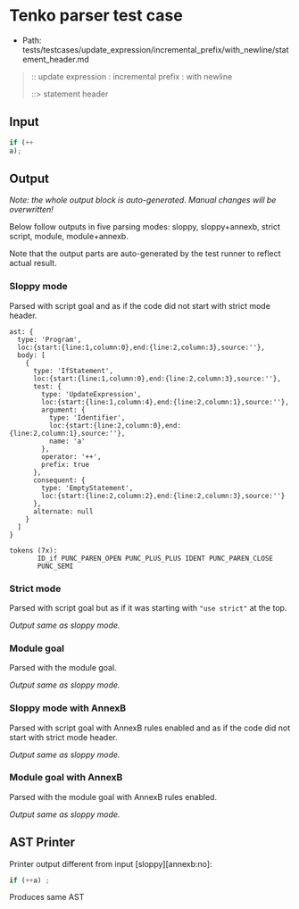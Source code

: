 # Tenko parser test case

- Path: tests/testcases/update_expression/incremental_prefix/with_newline/statement_header.md

> :: update expression : incremental prefix : with newline
>
> ::> statement header

## Input

`````js
if (++
a);
`````

## Output

_Note: the whole output block is auto-generated. Manual changes will be overwritten!_

Below follow outputs in five parsing modes: sloppy, sloppy+annexb, strict script, module, module+annexb.

Note that the output parts are auto-generated by the test runner to reflect actual result.

### Sloppy mode

Parsed with script goal and as if the code did not start with strict mode header.

`````
ast: {
  type: 'Program',
  loc:{start:{line:1,column:0},end:{line:2,column:3},source:''},
  body: [
    {
      type: 'IfStatement',
      loc:{start:{line:1,column:0},end:{line:2,column:3},source:''},
      test: {
        type: 'UpdateExpression',
        loc:{start:{line:1,column:4},end:{line:2,column:1},source:''},
        argument: {
          type: 'Identifier',
          loc:{start:{line:2,column:0},end:{line:2,column:1},source:''},
          name: 'a'
        },
        operator: '++',
        prefix: true
      },
      consequent: {
        type: 'EmptyStatement',
        loc:{start:{line:2,column:2},end:{line:2,column:3},source:''}
      },
      alternate: null
    }
  ]
}

tokens (7x):
       ID_if PUNC_PAREN_OPEN PUNC_PLUS_PLUS IDENT PUNC_PAREN_CLOSE
       PUNC_SEMI
`````

### Strict mode

Parsed with script goal but as if it was starting with `"use strict"` at the top.

_Output same as sloppy mode._

### Module goal

Parsed with the module goal.

_Output same as sloppy mode._

### Sloppy mode with AnnexB

Parsed with script goal with AnnexB rules enabled and as if the code did not start with strict mode header.

_Output same as sloppy mode._

### Module goal with AnnexB

Parsed with the module goal with AnnexB rules enabled.

_Output same as sloppy mode._

## AST Printer

Printer output different from input [sloppy][annexb:no]:

````js
if (++a) ;
````

Produces same AST
